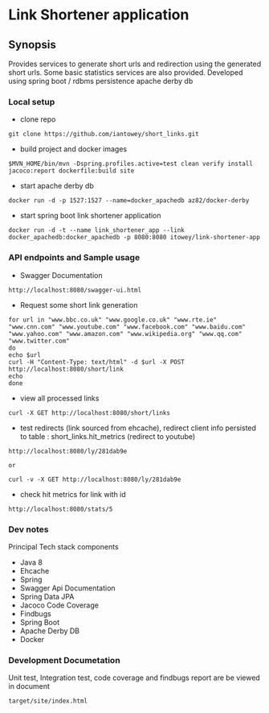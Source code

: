 # Link Shortener application

## Synopsis

Provides services to generate short urls and redirection using the generated short urls. Some basic statistics services are also provided.
Developed using spring boot / rdbms persistence apache derby db

### Local setup

*   clone repo

```shell
git clone https://github.com/iantowey/short_links.git
```

*  build project and docker images
```shell
$MVN_HOME/bin/mvn -Dspring.profiles.active=test clean verify install jacoco:report dockerfile:build site
```

*  start apache derby db
```shell
docker run -d -p 1527:1527 --name=docker_apachedb az82/docker-derby
```

*  start spring boot link shortener application
```shell
docker run -d -t --name link_shortener_app --link docker_apachedb:docker_apachedb -p 8080:8080 itowey/link-shortener-app
```

### API endpoints and Sample usage

*   Swagger Documentation
```shell
http://localhost:8080/swagger-ui.html 
```

*   Request some short link generation
```shell
for url in "www.bbc.co.uk" "www.google.co.uk" "www.rte.ie" "www.cnn.com" "www.youtube.com" "www.facebook.com" "www.baidu.com" "www.yahoo.com" "www.amazon.com" "www.wikipedia.org" "www.qq.com" "www.twitter.com"
do
echo $url
curl -H "Content-Type: text/html" -d $url -X POST http://localhost:8080/short/link
echo 
done
```

*   view all processed links
```shell
curl -X GET http://localhost:8080/short/links
```

*   test redirects (link sourced from ehcache), redirect client info persisted to table :  short_links.hit_metrics (redirect to youtube)
```shell
http://localhost:8080/ly/281dab9e

or

curl -v -X GET http://localhost:8080/ly/281dab9e
```

*   check hit metrics for link with id
```shell
http://localhost:8080/stats/5
```


### Dev notes

Principal Tech stack components

*   Java 8
*   Ehcache
*   Spring
*   Swagger Api Documentation
*   Spring Data JPA
*   Jacoco Code Coverage
*   Findbugs
*   Spring Boot
*   Apache Derby DB
*   Docker

### Development Documetation

Unit test, Integration test, code coverage and findbugs report are be viewed in document
```shell
target/site/index.html
```
